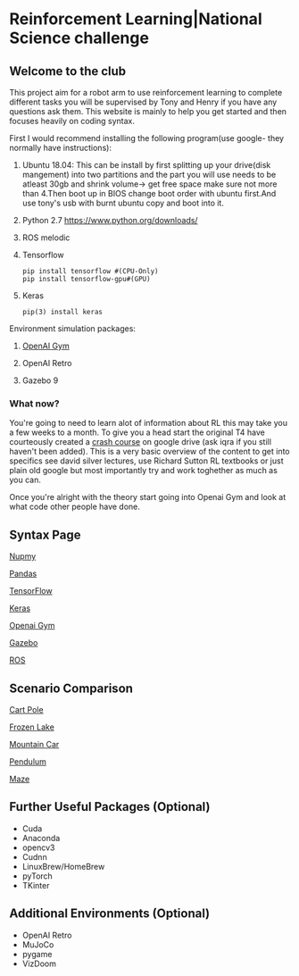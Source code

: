 # Reinforcement Learning|National Science challenge
## Welcome to the club

This project aim for a robot arm to use reinforcement learning to complete different tasks you will be supervised by Tony and Henry if you have any questions ask them.
This website is mainly to help you get started and then focuses heavily on coding syntax.

First I would recommend installing the following program(use google- they normally have instructions):

1) Ubuntu 18.04:
  This can be install by first splitting up your drive(disk mangement) into two partitions and the part you will use needs to     be atleast 30gb and shrink volume-> get free space make sure not more than 4.Then boot up in BIOS change boot order with       ubuntu first.And use tony's usb with burnt ubuntu copy and boot into it.
  
2) Python 2.7 
  https://www.python.org/downloads/
  
3) ROS melodic
  
4) Tensorflow 
   ```
   pip install tensorflow #(CPU-Only)
   pip install tensorflow-gpu#(GPU)
   ```
   
5) Keras 
   ```
   pip(3) install keras
   ```
  
  Environment simulation packages: 
  
1) [OpenAI Gym](https://gym.openai.com/docs/)
   
2) OpenAI Retro

3) Gazebo 9


### What now?


You're going to need to learn alot of information about RL this may take you a few weeks to a month. To give you a head start the original T4 have courteously created a [crash course](https://drive.google.com/drive/folders/1kUGb7GeAGOXibj2j9bKyk6hMWCEkN-kG) on google drive (ask iqra if you still haven't been added). This is a very basic overview of the content to get into specifics see david silver lectures, use Richard Sutton RL textbooks or just plain old google but most importantly try and work toghether as much as you can. 

Once you're alright with the theory start going into Openai Gym and look at what code other people have done.

## Syntax Page

[Nupmy](./Numpy.md)

[Pandas](./Pandas.md)

[TensorFlow](./Tensorflow.md)

[Keras](./Keras.md)

[Openai Gym](./Gym.md)

[Gazebo](./Gazebo.md)

[ROS](./ROS.md)

## Scenario Comparison 

[Cart Pole](./Cartpole.md)

[Frozen Lake](./FrozenLake.md)

[Mountain Car](./MountainCar.md)

[Pendulum](./Pendulum.md)

[Maze](./Maze.md)


## Further Useful Packages (Optional)

- Cuda
- Anaconda
- opencv3 
- Cudnn
- LinuxBrew/HomeBrew
- pyTorch
- TKinter

## Additional Environments (Optional)

- OpenAI Retro
- MuJoCo
- pygame
- VizDoom
